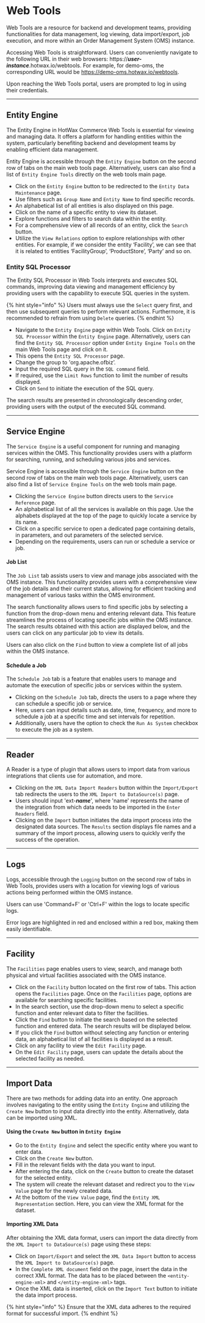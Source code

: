 # Web Tools

Web Tools are a resource for backend and development teams, providing functionalities for data management, log viewing, data import/export, job execution, and more within an Order Management System (OMS) instance.

Accessing Web Tools is straightforward. Users can conveniently navigate to the following URL in their web browsers: https://_**user-instance**_.hotwax.io/webtools. For example, for demo-oms, the corresponding URL would be https://demo-oms.hotwax.io/webtools.

Upon reaching the Web Tools portal, users are prompted to log in using their credentials.

___

## Entity Engine

The Entity Engine in HotWax Commerce Web Tools is essential for viewing and managing data. It offers a platform for handling entities within the system, particularly benefiting backend and development teams by enabling efficient data management.

Entity Engine is accessible through the `Entity Engine` button on the second row of tabs on the main web tools page. Alternatively, users can also find a list of `Entity Engine Tools` directly on the web tools main page.

* Click on the `Entity Engine` button to be redirected to the `Entity Data Maintenance` page. 
* Use filters such as `Group Name` and `Entity Name` to find specific records.
* An alphabetical list of all entities is also displayed on this page.
* Click on the name of a specific entity to view its dataset.
* Explore functions and filters to search data within the entity.
* For a comprehensive view of all records of an entity, click the `Search` button.
* Utilize the `View Relations` option to explore relationships with other entities. For example, if we consider the entity ‘Facility’, we can see that it is related to entities ‘FacilityGroup’, ‘ProductStore’, ‘Party’ and so on. 


### Entity SQL Processor

The Entity SQL Processor in Web Tools interprets and executes SQL commands, improving data viewing and management efficiency by providing users with the capability to execute SQL queries in the system. 

{% hint style="info" %} Users must always use the `Select` query first, and then use subsequent queries to perform relevant actions. Furthermore, it is recommended to refrain from using `Delete` queries. {% endhint %}

* Navigate to the `Entity Engine` page within Web Tools. Click on `Entity SQL Processor` within the `Entity Engine` page. Alternatively, users can find the `Entity SQL Processor` option under `Entity Engine Tools` on the main Web Tools page and click on it.
* This opens the `Entity SQL Processor` page.
* Change the group to 'org.apache.ofbiz’. 
* Input the required SQL query in the `SQL command` field.
* If required, use the `Limit Rows` function to limit the number of results displayed.
* Click on `Send` to initiate the execution of the SQL query.

 The search results are presented in chronologically descending order, providing users with the output of the executed SQL command.

___

## Service Engine

The `Service Engine` is a useful component for running and managing services within the OMS. This functionality provides users with a platform for searching, running, and scheduling various jobs and services.

Service Engine is accessible through the `Service Engine` button on the second row of tabs on the main web tools page. Alternatively, users can also find a list of `Service Engine Tools` on the web tools main page.

* Clicking the `Service Engine` button directs users to the `Service Reference` page.
* An alphabetical list of all the services is available on this page. Use the alphabets displayed at the top of the page to quickly locate a service by its name.
* Click on a specific service to open a dedicated page containing details, in parameters, and out parameters of the selected service.
* Depending on the requirements, users can run or schedule a service or job.

#### Job List
The `Job List` tab assists users to view and manage jobs associated with the OMS instance. This functionality provides users with a comprehensive view of the job details and their current status, allowing for efficient tracking and management of various tasks within the OMS environment.

The search functionality allows users to find specific jobs by selecting a function from the drop-down menu and entering relevant data. This feature streamlines the process of locating specific jobs within the OMS instance. The search results obtained with this action are displayed below, and the users can click on any particular job to view its details. 

Users can also click on the `Find` button to view a complete list of all jobs within the OMS instance.


#### Schedule a Job
The `Schedule Job` tab is a feature that enables users to manage and automate the execution of specific jobs or services within the system. 

* Clicking on the `Schedule Job` tab, directs the users to a page where they can schedule a specific job or service.
* Here, users can input details such as date, time, frequency, and more to schedule a job at a specific time and set intervals for repetition.
* Additionally, users have the option to check the `Run As System` checkbox to execute the job as a system.

___

## Reader 

A Reader is a type of plugin that allows users to import data from various integrations that clients use for automation, and more. 

* Clicking on the `XML Data Import Readers` button within the `Import/Export` tab redirects the users to the `XML Import to DataSource(s)` page.
* Users should input 'ext-_**name**_', where 'name' represents the name of the integration from which data needs to be imported in the `Enter Readers` field.
* Clicking on the `Import` button initiates the data import process into the designated data sources.
The `Results` section displays file names and a summary of the import process, allowing users to quickly verify the success of the operation.
 
___

## Logs 

Logs, accessible through the `Logging` button on the second row of tabs in Web Tools, provides users with a location for viewing logs of various actions being performed within the OMS instance. 

Users can use 'Command+F' or 'Ctrl+F' within the logs to locate specific logs.

Error logs are highlighted in red and enclosed within a red box, making them easily identifiable.

___

## Facility

The `Facilities` page enables users to view, search, and manage both physical and virtual facilities associated with the OMS instance. 

* Click on the `Facility` button located on the first row of tabs. This action opens the `Facilities` page. Once on the `Facilities` page, options are available for searching specific facilities.
* In the search section, use the drop-down menu to select a specific function and enter relevant data to filter the facilities.
* Click the `Find` button to initiate the search based on the selected function and entered data. The search results will be displayed below. 
* If you click the `Find` button without selecting any function or entering data, an alphabetical list of all facilities is displayed as a result. 
* Click on any facility to view the `Edit Facility` page.
* On the `Edit Facility` page, users can update the details about the selected facility as needed. 

___

## Import Data 

There are two methods for adding data into an entity. One approach involves navigating to the entity using the `Entity Engine` and utilizing the `Create New` button to input data directly into the entity. Alternatively, data can be imported using XML. 


#### Using the `Create New` button in `Entity Engine`
* Go to the `Entity Engine` and select the specific entity where you want to enter data.
* Click on the `Create New` button.
* Fill in the relevant fields with the data you want to input.
* After entering the data, click on the `Create` button to create the dataset for the selected entity.
* The system will create the relevant dataset and redirect you to the `View Value` page for the newly created data.
* At the bottom of the `View Value` page, find the `Entity XML Representation` section. Here, you can view the XML format for the dataset.


#### Importing XML Data 

After obtaining the XML data format, users can import the data directly from the `XML Import to DataSource(s)` page using these steps:

* Click on `Import/Export` and select the `XML Data Import` button to access the `XML Import to DataSource(s)` page.
* In the `Complete XML document` field on the page, insert the data in the correct XML format. The data has to be placed between the `<entity-engine-xml>` and `</entity-engine-xml>` tags.
* Once the XML data is inserted, click on the `Import Text` button to initiate the data import process.

{% hint style="info" %} Ensure that the XML data adheres to the required format for successful import.  {% endhint %}





